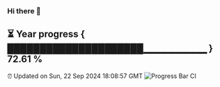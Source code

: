 ### Hi there 👋
⏳ Year progress { █████████████████████▁▁▁▁▁▁▁▁▁ } 72.61 %
---
⏰ Updated on Sun, 22 Sep 2024 18:08:57 GMT
![Progress Bar CI](https://github.com/Moyi321/Moyi321/workflows/Progress%20Bar%20CI/badge.svg)
